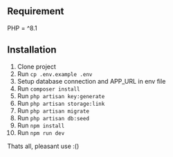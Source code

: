 ## Requirement

PHP = ^8.1

## Installation

1) Clone project 
2) Run `cp .env.example .env`
3) Setup database connection and APP_URL in env file
4) Run `composer install`
5) Run `php artisan key:generate`
6) Run `php artisan storage:link`
7) Run `php artisan migrate`
8) Run `php artisan db:seed`
9) Run `npm install`
10) Run `npm run dev`



Thats all, pleasant use :()
